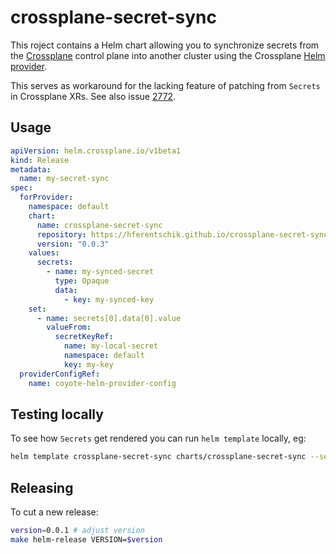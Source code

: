 # crossplane-secret-sync

This roject contains a Helm chart allowing you to synchronize secrets from the [Crossplane](https://crossplane.io/) control plane into another cluster using the Crossplane [Helm provider](https://github.com/crossplane-contrib/provider-helm).

This serves as workaround for the lacking feature of patching from `Secrets` in Crossplane XRs.
See also issue [2772](https://github.com/crossplane/crossplane/issues/2772).

## Usage

```yaml
apiVersion: helm.crossplane.io/v1beta1
kind: Release
metadata:
  name: my-secret-sync
spec:
  forProvider:
    namespace: default
    chart:
      name: crossplane-secret-sync
      repository: https://hferentschik.github.io/crossplane-secret-sync
      version: "0.0.3"
    values:
      secrets:
        - name: my-synced-secret
          type: Opaque
          data:
            - key: my-synced-key
    set:
      - name: secrets[0].data[0].value
        valueFrom:
          secretKeyRef:
            name: my-local-secret
            namespace: default
            key: my-key
  providerConfigRef:
    name: coyote-helm-provider-config
```

## Testing locally

To see how `Secrets` get rendered you can run `helm template` locally, eg:

```sh
helm template crossplane-secret-sync charts/crossplane-secret-sync --set secrets[0].name=foo,secrets[0].type=Opaque,secrets[0].data[0].key=foo,secrets[0].data[0].value=bar
```

## Releasing

To cut a new release:

```sh
version=0.0.1 # adjust version
make helm-release VERSION=$version
```

